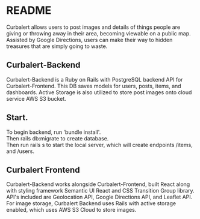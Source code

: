# README

Curbalert allows users to post images and details of things people are giving or throwing away in their area, becoming viewable on a public map. Assisted by Google Directions, users can make their way to hidden treasures that are simply going to waste.

## Curbalert-Backend  
Curbalert-Backend is a Ruby on Rails with PostgreSQL backend API for Curbalert-Frontend. This DB saves models for users, posts, items, and dashboards. Active Storage is also utilized to store post images onto cloud service AWS S3 bucket.
  
## Start. 
To begin backend, run 'bundle install'.  
Then rails db:migrate to create database.  
Then run rails s to start the local server, which will create endpoints /items, and /users.  

## Curbalert Frontend  
Curbalert-Backend works alongside Curbalert-Frontend, built React along with styling framework Semantic UI React and CSS Transition Group library. API's included are Geolocation API, Google Directions API, and Leaflet API. For image storage, Curbalert Backend uses Rails with active storage enabled, which uses AWS S3 Cloud to store images.  

